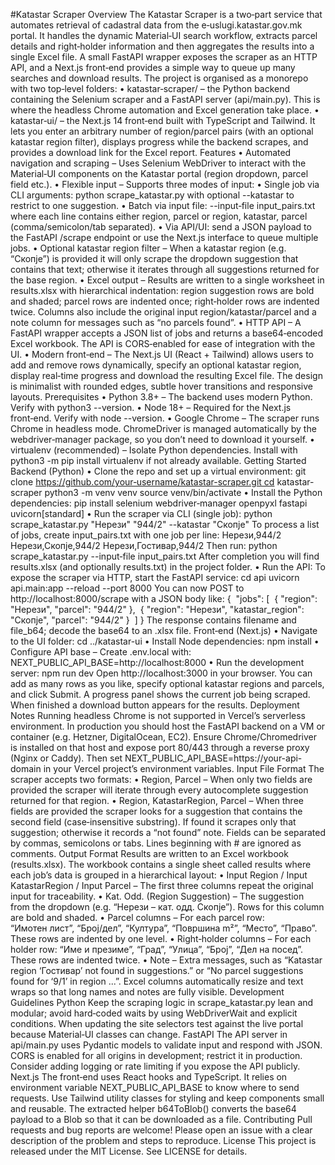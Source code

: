 #Katastar Scraper
Overview
The Katastar Scraper is a two‑part service that automates retrieval of cadastral data from the e‑uslugi.katastar.gov.mk portal. It handles the dynamic Material‑UI search workflow, extracts parcel details and right‑holder information and then aggregates the results into a single Excel file. A small FastAPI wrapper exposes the scraper as an HTTP API, and a Next.js front‑end provides a simple way to queue up many searches and download results.
The project is organised as a monorepo with two top‑level folders:
	•	katastar‑scraper/ – the Python backend containing the Selenium scraper and a FastAPI server (api/main.py). This is where the headless Chrome automation and Excel generation take place.
	•	katastar‑ui/ – the Next.js 14 front‑end built with TypeScript and Tailwind. It lets you enter an arbitrary number of region/parcel pairs (with an optional katastar region filter), displays progress while the backend scrapes, and provides a download link for the Excel report.
Features
	•	Automated navigation and scraping – Uses Selenium WebDriver to interact with the Material‑UI components on the Katastar portal (region dropdown, parcel field etc.).
	•	Flexible input – Supports three modes of input:
	•	Single job via CLI arguments: python scrape_katastar.py <region> <parcel> with optional --katastar <katastar> to restrict to one suggestion.
	•	Batch via input file: --input‑file input_pairs.txt where each line contains either region, parcel or region, katastar, parcel (comma/semicolon/tab separated).
	•	Via API/UI: send a JSON payload to the FastAPI /scrape endpoint or use the Next.js interface to queue multiple jobs.
	•	Optional katastar region filter – When a katastar region (e.g. “Скопје”) is provided it will only scrape the dropdown suggestion that contains that text; otherwise it iterates through all suggestions returned for the base region.
	•	Excel output – Results are written to a single worksheet in results.xlsx with hierarchical indentation: region suggestion rows are bold and shaded; parcel rows are indented once; right‑holder rows are indented twice. Columns also include the original input region/katastar/parcel and a note column for messages such as “no parcels found”.
	•	HTTP API – A FastAPI wrapper accepts a JSON list of jobs and returns a base64‑encoded Excel workbook. The API is CORS‑enabled for ease of integration with the UI.
	•	Modern front‑end – The Next.js UI (React + Tailwind) allows users to add and remove rows dynamically, specify an optional katastar region, display real‑time progress and download the resulting Excel file. The design is minimalist with rounded edges, subtle hover transitions and responsive layouts.
Prerequisites
	•	Python 3.8+ – The backend uses modern Python. Verify with python3 --version.
	•	Node 18+ – Required for the Next.js front‑end. Verify with node --version.
	•	Google Chrome – The scraper runs Chrome in headless mode. ChromeDriver is managed automatically by the webdriver‑manager package, so you don’t need to download it yourself.
	•	virtualenv (recommended) – Isolate Python dependencies. Install with python3 -m pip install virtualenv if not already available.
Getting Started
Backend (Python)
	•	Clone the repo and set up a virtual environment:
git clone https://github.com/your‑username/katastar-scraper.git cd katastar-scraper python3 -m venv venv source venv/bin/activate
	•	Install the Python dependencies:
pip install selenium webdriver‑manager openpyxl fastapi uvicorn[standard]
	•	Run the scraper via CLI (single job):
python scrape_katastar.py "Нерези" "944/2" --katastar "Скопје"
To process a list of jobs, create input_pairs.txt with one job per line:
Нерези,944/2 Нерези,Скопје,944/2 Нерези,Гостивар,944/2
Then run:
python scrape_katastar.py --input‑file input_pairs.txt
After completion you will find results.xlsx (and optionally results.txt) in the project folder.
	•	Run the API: To expose the scraper via HTTP, start the FastAPI service:
cd api uvicorn api.main:app --reload --port 8000
You can now POST to http://localhost:8000/scrape with a JSON body like:
{   "jobs": [     { "region": "Нерези", "parcel": "944/2" },     { "region": "Нерези", "katastar_region": "Скопје", "parcel": "944/2" }   ] }
The response contains filename and file_b64; decode the base64 to an .xlsx file.
Front‑end (Next.js)
	•	Navigate to the UI folder:
cd ../katastar-ui
	•	Install Node dependencies:
npm install
	•	Configure API base – Create .env.local with:
NEXT_PUBLIC_API_BASE=http://localhost:8000
	•	Run the development server:
npm run dev
Open http://localhost:3000 in your browser. You can add as many rows as you like, specify optional katastar regions and parcels, and click Submit. A progress panel shows the current job being scraped. When finished a download button appears for the results.
Deployment Notes
Running headless Chrome is not supported in Vercel’s serverless environment. In production you should host the FastAPI backend on a VM or container (e.g. Hetzner, DigitalOcean, EC2). Ensure Chrome/Chromedriver is installed on that host and expose port 80/443 through a reverse proxy (Nginx or Caddy). Then set NEXT_PUBLIC_API_BASE=https://your-api-domain in your Vercel project’s environment variables.
Input File Format
The scraper accepts two formats:
	•	Region, Parcel – When only two fields are provided the scraper will iterate through every autocomplete suggestion returned for that region.
	•	Region, KatastarRegion, Parcel – When three fields are provided the scraper looks for a suggestion that contains the second field (case‑insensitive substring). If found it scrapes only that suggestion; otherwise it records a “not found” note.
Fields can be separated by commas, semicolons or tabs. Lines beginning with # are ignored as comments.
Output Format
Results are written to an Excel workbook (results.xlsx). The workbook contains a single sheet called results where each job’s data is grouped in a hierarchical layout:
	•	Input Region / Input KatastarRegion / Input Parcel – The first three columns repeat the original input for traceability.
	•	Kat. Odd. (Region Suggestion) – The suggestion from the dropdown (e.g. “Нерези – кат. одд. Скопје”). Rows for this column are bold and shaded.
	•	Parcel columns – For each parcel row: “Имотен лист”, “Број/дел”, “Култура”, “Површина m²”, “Место”, “Право”. These rows are indented by one level.
	•	Right‑holder columns – For each holder row: “Име и презиме”, “Град”, “Улица”, “Број”, “Дел на посед”. These rows are indented twice.
	•	Note – Extra messages, such as “Katastar region ‘Гостивар’ not found in suggestions.” or “No parcel suggestions found for ‘9/1’ in region ...”.
Excel columns automatically resize and text wraps so that long names and notes are fully visible.
Development Guidelines
Python
Keep the scraping logic in scrape_katastar.py lean and modular; avoid hard‑coded waits by using WebDriverWait and explicit conditions. When updating the site selectors test against the live portal because Material‑UI classes can change.
FastAPI
The API server in api/main.py uses Pydantic models to validate input and respond with JSON. CORS is enabled for all origins in development; restrict it in production. Consider adding logging or rate limiting if you expose the API publicly.
Next.js
The front‑end uses React hooks and TypeScript. It relies on environment variable NEXT_PUBLIC_API_BASE to know where to send requests. Use Tailwind utility classes for styling and keep components small and reusable. The extracted helper b64ToBlob() converts the base64 payload to a Blob so that it can be downloaded as a file.
Contributing
Pull requests and bug reports are welcome! Please open an issue with a clear description of the problem and steps to reproduce.
License
This project is released under the MIT License. See LICENSE for details.

